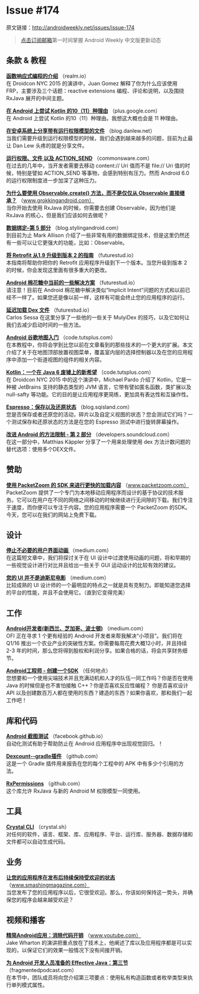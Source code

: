 # Issue #174

>
原文链接：<http://androidweekly.net/issues/issue-174>

> [点击订阅邮箱](http://tinyletter.com/androidweeklycn)第一时间掌握 Android Weekly 中文版更新动态

## 条款 & 教程

**[函数响应式编程的介绍](https://realm.io/news/droidcon-gomez-functional-reactive-programming/)**
（realm.io）  
在 Droidcon NYC 2015 的演讲中，Juan Gomez 解释了你为什么应该使用 FRP，主要涉及三个话题：reactive extensions 编程、评论和说明，以及围绕 RxJava 展开的中间主题。

**[在 Android 上尝试 Kotlin 的10（11）种理由](https://plus.google.com/+OmarMiatello/posts/jBCuqFJ8gnx)**
（plus.google.com）  
在 Android 上尝试 Kotlin 的10（11）种理由。我想这大概也会是 11 种理由。

**[在安卓系统上分享带有运行权限模型的文件](http://blog.danlew.net/2015/10/07/sharing-files-on-android-in-a-world-with-runtime-permissions/)**
（blog.danlew.net）  
当我们需要升级到运行权限模型的时候，我们会遇到越来越多的问题，目前为止最让 Dan Lew 头疼的就是分享文件。

**[运行权限、文件 以及 ACTION_SEND](https://commonsware.com/blog/2015/10/07/runtime-permissions-files-action-send.html)**
（commonsware.com）  
在过去的几年中，当开发者需要去移动 content:// Uri 值而不是 file:// Uri 值的时候，特别是譬如 ACTION_SEND 等事物，会感到特别有压力。然而 Android 6.0 的运行权限制度进一步加深了这种压力。

**[为什么要使用 Observable.create()  方法，而不是仅仅从 Observable 直接继承？](http://www.grokkingandroid.com/why-use-observable-create-and-not-just-inherit-from-observable/)**
（www.grokkingandroid.com）  
当你开始去使用 RxJava 的时候，你需要去创建 Observable，因为他们是 RxJava 的核心，但是我们应该如何去做呢？

**[数据绑定–第 5 部分](https://blog.stylingandroid.com/data-binding-part-5/)**
（blog.stylingandroid.com）  
到目前为止 Mark Allison 介绍了一些非常有用的数据绑定技术，但是这里仍然还有一些可以让它更强大的功能，比如：Observable。

**[将 Retrofit 从1.9 升级到版本 2 的指南](https://futurestud.io/blog/retrofit-2-upgrade-guide-from-1-9/)**
（futurestud.io）  
本指南将帮助你把你的 Retrofit 应用程序升级到下一个版本。当您升级到版本 2 的时候，你会发现这里面有很多重大的更改。

**[Android 棉花糖中当前的一些解决方案](https://futurestud.io/blog/retrofit-2-upgrade-guide-from-1-9/)**
（futurestud.io）  
请注意！目前在 Android 棉花糖中解决类似“Implicit Intent”问题的方式和以前已经不一样了。如果您还是像以前一样，这样有可能会终止您的应用程序的运行。

**[延迟加载 Dex 文件](https://medium.com/@Macarse/lazy-loading-dex-files-d41f6f37df0e)**
（futurestud.io）  
Carlos Sessa 在这里分享了一些他的一些关于 MulyiDex 的技巧，以及它如何让我们去减少启动时间的一些方法。

**[Android 谷歌地图入门](http://code.tutsplus.com/tutorials/getting-started-with-google-maps-for-android-intermediate--cms-24739)**
（code.tutsplus.com）  
在本教程中，你将会学到比您以前在文章看到的那些技术的一个更大的扩展。本文介绍了关于在地图顶部放置视图菜单，覆盖室内层的选择控制器以及在您的应用程序中添加一个街道视图的组件的相关内容。

**[Kotlin：一个在 Java 6 废墟上的新希望](http://code.tutsplus.com/tutorials/getting-started-with-google-maps-for-android-intermediate--cms-24739)**
（code.tutsplus.com）  
在 Droidcon NYC 2015 中的这个演讲中，Michael Pardo 介绍了 Kotlin，它是一种被 JetBrains 支持的静态类型的 JVM 语言，它带有譬如匿名函数，类扩展以及 null-safty 等功能。它的目的是让应用程序更简练，更加具有表达性和互操作性。

**[Espresso：保存以及还原状态](http://blog.sqisland.com/2015/10/espresso-save-and-restore-state.html)**
（blog.sqisland.com）  
您是否保存或者还原您的活动，碎片以及自定义视图的状态？您会测试它们吗？一个测试保存和还原状态的方法是在您的 Espresso 测试中进行旋转屏幕操作。

**[改进 Android 的方法限制 - 第 2 部分](https://developers.soundcloud.com/blog/congratulations-you-have-a-lot-of-code-remedying-androids-method-limit-part-2)**
（developers.soundcloud.com）  
在这一部分中，Matthias Käppler  分享了一个用来处理使用 dex 方法计数问题的替代选项：使用多个DEX文件。

## 赞助

**[使用 PacketZoom 的 SDK 来进行更快的加载内容](https://www.packetzoom.com/?ref=androidweekly)**
（www.packetzoom.com）  
PacketZoom 提供了一个专门为本地移动应用程序而设计的基于协议的技术服务。它可以在用户在不同的网络之间移动的时候继续进行无间隙的下载。我们专注于速度，而你便可以专注于内容。您的应用程序需要一个 PacketZoom 的SDK。今天，您可以在我们的网站上免费下载。

## 设计

**[停止不必要的用户界面动画 ](https://medium.com/@sophie_paxtonUX/stop-gratuitous-ui-animation-9ece9aa9eb97)**
（medium.com）  
在这篇短文章中，我们将探讨关于在 UI 设计中过渡使用动画的问题，将和早期的一些视觉设计进行对比并且给出一些关于 GUI 运动设计的比较有效的建议。

**[您的 UI 并不是迪斯尼电影](https://medium.com/@sophie_paxtonUX/your-ui-isn-t-a-disney-movie-703f7fbd24d2)**
（medium.com）  
比较成熟的 UI 设计师的一个最明显的特点之一就是具有克制力。即能知道您选择的平台的性能，并且不会使用它。（直到它变得完美）

## 工作

**[Android开发者(新西兰、芝加哥、波士顿)](http://www.onfarminnovations.com/)**
（medium.com）  
OFI 正在寻求 1 个更有经验的 Android 开发者来帮我解决“小项目”。我们将在Q1/16 推出一个农业产业的突破性方案。你需要每周花费大概12小时，并且持续 2-3 年的时间，那么您将得到股权和利润分享。如果合格的话，将会共享财务细节。

**[Android工程师 - 创建一个SDK](https://pspdfkit.com/jobs/#android)**
（任何地点）  
您想要和一个使用尖端技术并且充满动机和人才的队伍一同工作吗？你是否在使用 Java 的时候但是也不害怕接触 C++？你是否喜欢反应性编程？ 你是否喜欢设计 API 以及创建数百万人都在使用的东西？建造的东西？如果你喜欢，那和我们一起工作吧！

## 库和代码

**[Android 截图测试](http://facebook.github.io/screenshot-tests-for-android/)**
（facebook.github.io）  
自动化测试有助于帮助防止在 Android 应用程序中出现视觉回归。！

**[Dexcount--gradle插件](https://github.com/KeepSafe/dexcount-gradle-plugin)**
（github.com）  
这是一个 Gradle 插件用来报告在您的每个工程中的 APK 中有多少个引用的方法。

**[RxPermissions](https://github.com/tbruyelle/RxPermissions)**
（github.com）  
这个库允许 RxJava 与新的 Android M 权限模型一同使用。

## 工具

**[Crystal CLI](https://crystal.sh/products/cli)**
（crystal.sh）  
对任何的软件，语言、框架、库、应用程序、平台、运行库、服务器、数据存储和文件都可以自动生成代码。

## 业务

**[让您的应用程序在发布后持续保持受欢迎的状态](http://www.smashingmagazine.com/2015/10/keep-your-android-app-popular-after-launch/)**
（www.smashingmagazine.com）  
当您发布了您的应用程序以后，它很受欢迎。那么，你该如何保持这一势头，并确保您的程序会越来越受欢迎？

## 视频和播客

**[精简Android应用：消除代码开销](https://www.youtube.com/watch?v=b6zKBZcg5fk&feature=youtu.be)**
（www.youtube.com）  
Jake Wharton 的演讲把重点放在了技术上，他阐述了库以及应用程序都是可以实现的，以保证它们的效果一般情况下没有间接开销。

**[为 Android 开发人员准备的 Effective Java：第三节](http://fragmentedpodcast.com/episodes/18/)**
（fragmentedpodcast.com）  
在本节中，团队成员将向您介绍第三项要点：使用私有构造函数或者枚举类型来执行单列模式属性。
